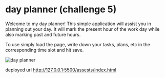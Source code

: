 # day planner (challenge 5)

Welcome to my day planner! This simple application will assist you in planning out your day. It will mark the present hour of the work day while also marking past and future hours.

To use simply load the page, write down your tasks, plans, etc in the corresponding time slot and hit save.

![day planner](https://github.com/IamAdamJFox/5th-challenge-day-js/assets/125314107/613e416c-7565-4c7f-912d-633c9f3ab437)

deployed url
http://127.0.0.1:5500/assests/index.html

